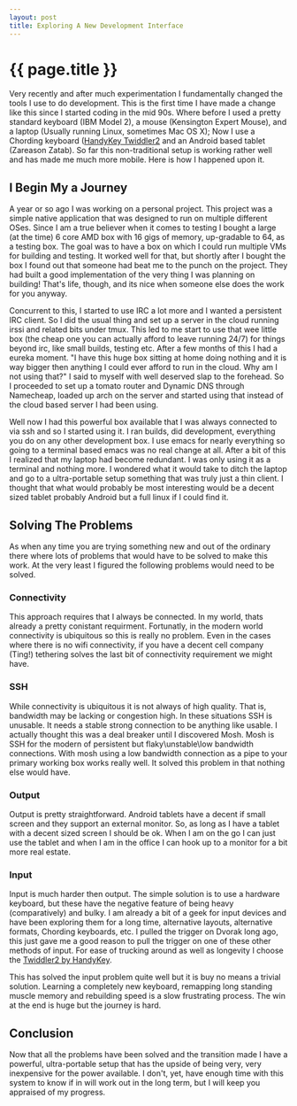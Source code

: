 ```yaml
---
layout: post
title: Exploring A New Development Interface
---
```


{{ page.title }}
================

Very recently and after much experimentation I fundamentally changed
the tools I use to do development. This is the first time I have made
a change like this since I started coding in the mid 90s. Where before
I used a pretty standard keyboard (IBM Model 2), a mouse (Kensington
Expert Mouse), and a laptop (Usually running Linux, sometimes Mac OS
X); Now I use a Chording keyboard
([HandyKey Twiddler2](http://handykey.com) and an Android based tablet
(Zareason Zatab). So far this non-traditional setup is working rather
well and has made me much more mobile. Here is how I happened upon it.


I Begin My a Journey
--------------------

 A year or so ago I was working on a personal project. This project
was a simple native application that was designed to run on multiple
different OSes. Since I am a true believer when it comes to testing I
bought a large (at the time) 6 core AMD box with 16 gigs of memory,
up-gradable to 64, as a testing box. The goal was to have a box on
which I could run multiple VMs for building and testing. It worked
well for that, but shortly after I bought the box I found out that
someone had beat me to the punch on the project. They had built a good
implementation of the very thing I was planning on building! That's
life, though, and its nice when someone else does the work for you
anyway.

 Concurrent to this, I started to use IRC a lot more and I wanted a
persistent IRC client. So I did the usual thing and set up a server in
the cloud running irssi and related bits under tmux. This led to me
start to use that wee little box (the cheap one you can actually
afford to leave running 24/7) for things beyond irc, like small
builds, testing etc. After a few months of this I had a eureka
moment. "I have this huge box sitting at home doing nothing and it is
way bigger then anything I could ever afford to run in the cloud. Why
am I not using that?" I said to myself with well deserved slap to the
forehead. So I proceeded to set up a tomato router and Dynamic DNS
through Namecheap, loaded up arch on the server and started using that
instead of the cloud based server I had been using.

Well now I had this powerful box available that I was always connected
to via ssh and so I started using it. I ran builds, did development,
everything you do on any other development box. I use emacs for nearly
everything so going to a terminal based emacs was no real change at
all. After a bit of this I realized that my laptop had become
redundant. I was only using it as a terminal and nothing more. I
wondered what it would take to ditch the laptop and go to a
ultra-portable setup something that was truly just a thin client. I
thought that what would probably be most interesting would be a decent
sized tablet probably Android but a full linux if I could find it.

Solving The Problems
--------------------

As when any time you are trying something new and out of the ordinary
there where lots of problems that would have to be solved to make this
work. At the very least I figured the following problems would need to
be solved.

### Connectivity

This approach requires that I always be connected. In my world, thats
already a pretty conistant requirment. Fortunatly, in the modern world
connectivity is ubiquitous so this is really no problem. Even in the
cases where there is no wifi connectivity, if you have a decent cell
company (Ting!) tethering solves the last bit of connectivity
requirement we might have.

### SSH

While connectivity is ubiquitous it is not always of high
quality. That is, bandwidth may be lacking or congestion high. In
these situations SSH is unusable. It needs a stable strong connection
to be anything like usable. I actually thought this was a deal breaker
until I discovered Mosh. Mosh is SSH for the modern of persistent but
flaky\unstable\low bandwidth connections. With mosh using a low
bandwidth connection as a pipe to your primary working box works
really well. It solved this problem in that nothing else would have.

### Output

Output is pretty straightforward. Android tablets have a decent if
small screen and they support an external monitor. So, as long as I
have a tablet with a decent sized screen I should be ok. When I am on
the go I can just use the tablet and when I am in the office I can
hook up to a monitor for a bit more real estate.

### Input

Input is much harder then output. The simple solution is to use a
hardware keyboard, but these have the negative feature of being heavy
(comparatively) and bulky. I am already a bit of a geek for input
devices and have been exploring them for a long time, alternative
layouts, alternative formats, Chording keyboards, etc. I pulled the
trigger on Dvorak long ago, this just gave me a good reason to pull
the trigger on one of these other methods of input. For ease of
trucking around as well as longevity I choose the
[Twiddler2 by HandyKey](http://handykey.com).

This has solved the input problem quite well but it is buy no means a
trivial solution. Learning a completely new keyboard, remapping long
standing muscle memory and rebuilding speed is a slow frustrating
process. The win at the end is huge but the journey is hard.

Conclusion
----------

Now that all the problems have been solved and the transition made I
have a powerful, ultra-portable setup that has the upside of being
very, very inexpensive for the power available. I don't, yet, have
enough time with this system to know if in will work out in the long
term, but I will keep you appraised of my progress.
